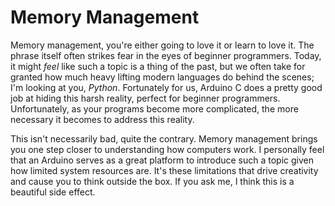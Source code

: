 # Memory Management

Memory management, you're either going to love it or learn to love it.
The phrase itself often strikes fear in the eyes of beginner programmers.
Today, it might *feel* like such a topic is a thing of the past, but we often take for granted how much heavy lifting modern languages do behind the scenes; I'm looking at you, *Python*.
Fortunately for us, Arduino C does a pretty good job at hiding this harsh reality, perfect for beginner programmers.
Unfortunately, as your programs become more complicated, the more necessary it becomes to address this reality.

This isn't necessarily bad, quite the contrary.
Memory management brings you one step closer to understanding how computers work.
I personally feel that an Arduino serves as a great platform to introduce such a topic given how limited system resources are.
It's these limitations that drive creativity and cause you to think outside the box.
If you ask me, I think this is a beautiful side effect.
